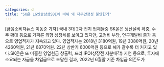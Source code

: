 ```yaml
---
categories: d
title: "SK온 LG엔솔삼성SDI에 비해 왜 재무안정성 불안한가"
---
```

[금융소비자뉴스 이동준 기자] 국내 3대 2차 전지 업체들중 SK온은 생산설비 확충, 수주 확대 등으로 가파른 외형 성장세를 보이고 있지만, 고정비 부담, 연구개발비 증가 등으로 영업적자가 지속되고 있다. 영업적자는 2018년 3180억원, 19년 3080억원, 20년 4260억원, 21년 6870억원. 22년 상반기 6000억원 등으로 해가 갈수록 더 커지고 있다.SK온은 또 미흡한 영업현금 창출력, 프리 IPO(상장전 지분매각) 지연 등으로, 투자에 소요되는 자금을 차입금으로 조달한 결과, 2022년 6월말 기준 차입금 의존도가